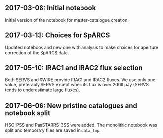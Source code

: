 ## 2017-03-08: Initial notebook

Initial version of the notebook for master-catalogue creation.

## 2017-03-13: Choices for SpARCS

Updated notebook and new one with analysis to make choices for aperture
correction of the SpARCS data.

## 2017-05-10: IRAC1 and IRAC2 flux selection

Both SERVS and SWIRE provide IRAC1 and IRAC2 fluxes. We use only one value,
preferably SERVS except when its flux is over 2000 μJy (SERVS tends to
underestimate large fluxes).

## 2017-06-06: New pristine catalogues and notebook split

HSC-PSS and PanSTARRS-3SS were added.  The monolithic notebook was split and
temporary files are saved in `data_tmp`.
